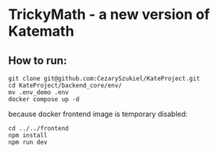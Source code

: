 # TrickyMath - a new version of Katemath


## How to run:

  ```
git clone git@github.com:CezarySzukiel/KateProject.git
cd KateProject/backend_core/env/
mv .env_demo .env
docker compose up -d
```

because docker frontend image is temporary disabled: 
```
cd ../../frontend
npm install
npm run dev
```
